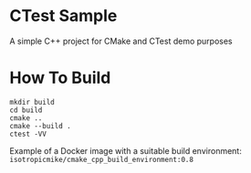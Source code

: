 # CTest Sample
A simple C++ project for CMake and CTest demo purposes

# How To Build

```shell
mkdir build
cd build
cmake ..
cmake --build .
ctest -VV
```

Example of a Docker image with a suitable build environment: `isotropicmike/cmake_cpp_build_environment:0.8`
